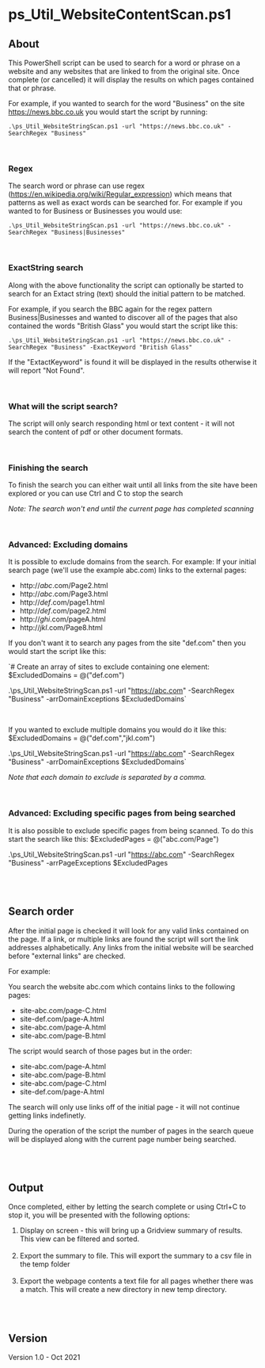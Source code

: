 # ps_Util_WebsiteContentScan.ps1

## About
This PowerShell script can be used to search for a word or phrase on a website and any websites that are linked to from the original site. Once complete (or cancelled) it will display the results on which pages contained that or phrase.

For example, if you wanted to search for the word "Business" on the site https://news.bbc.co.uk you would start the script by running:

`.\ps_Util_WebsiteStringScan.ps1 -url "https://news.bbc.co.uk" -SearchRegex "Business"`

&nbsp;<br>

### Regex

The search word or phrase can use regex (https://en.wikipedia.org/wiki/Regular_expression) which means that patterns as well as exact words can be searched for.  For example if you wanted to for Business or Businesses you would use:

`.\ps_Util_WebsiteStringScan.ps1 -url "https://news.bbc.co.uk" -SearchRegex "Business|Businesses"`

&nbsp;<br>

### ExactString search
Along with the above functionality the script can optionally be started to search for an Extact string (text) should the initial pattern to be matched.

For example, if you search the BBC again for the regex pattern Business|Businesses and wanted to discover all of the pages that also contained the words "British Glass" you would start the script like this:

`.\ps_Util_WebsiteStringScan.ps1 -url "https://news.bbc.co.uk" -SearchRegex "Business" -ExactKeyword "British Glass"`

If the "ExtactKeyword" is found it will be displayed in the results otherwise it will report "Not Found".

&nbsp;<br>

### What will the script search?
The script will only search responding html or text content - it will not search the content of pdf or other document formats.

&nbsp;<br>

### Finishing the search
To finish the search you can either wait until all links from the site have been explored or you can use Ctrl and C to stop the search

*Note: The search won't end until the current page has completed scanning*

&nbsp;<br>

### Advanced: Excluding domains
It is possible to exclude domains from the search. For example: If your initial search page (we'll use the example abc.com) links to the external pages:

* http://*abc*.com/Page2.html
* http://*abc*.com/Page3.html
* http://*def*.com/page1.html
* http://*def*.com/page2.html
* http://*ghi*.com/pageA.html
* http://*jkl*.com/Page8.html

If you don't want it to search any pages from the site "def.com" then you would start the script like this:

`# Create an array of sites to exclude containing one element:
$ExcludedDomains = @("def.com")

.\ps_Util_WebsiteStringScan.ps1 -url "https://abc.com" -SearchRegex "Business" -arrDomainExceptions $ExcludedDomains`

&nbsp;<br>

If you wanted to exclude multiple domains you would do it like this:
$ExcludedDomains = @("def.com","jkl.com")

.\ps_Util_WebsiteStringScan.ps1 -url "https://abc.com" -SearchRegex "Business" -arrDomainExceptions $ExcludedDomains`

*Note that each domain to exclude is separated by a comma.*

&nbsp;<br>

### Advanced: Excluding specific pages from being searched
It is also possible to exclude specific pages from being scanned. To do this start the search like this:
$ExcludedPages = @("abc.com/Page")

.\ps_Util_WebsiteStringScan.ps1 -url "https://abc.com" -SearchRegex "Business" -arrPageExceptions $ExcludedPages


&nbsp;<br><br>

## Search order
After the initial page is checked it will look for any valid links contained on the page. If a link, or multiple links are found the script will sort the link addresses alphabetically. Any links from the initial website will be searched before "external links" are checked.

For example:

You search the website abc.com which contains links to the following pages:
* site-abc.com/page-C.html
* site-def.com/page-A.html
* site-abc.com/page-A.html
* site-abc.com/page-B.html

The script would search of those pages but in the order:
* site-abc.com/page-A.html
* site-abc.com/page-B.html
* site-abc.com/page-C.html
* site-def.com/page-A.html
 
The search will only use links off of the initial page - it will not continue getting links indefinetly.

During the operation of the script the number of pages in the search queue will be displayed along with the current page number being searched.

&nbsp;<br><br>

## Output
Once completed, either by letting the search complete or using Ctrl+C to stop it, you will be presented with the following options:

1) Display on screen - this will bring up a Gridview summary of results. This view can be filtered and sorted.<br><br>
2) Export the summary to file. This will export the summary to a csv file in the temp folder<br><br>
3) Export the webpage contents a text file for all pages whether there was a match. This will create a new directory in new temp directory.

&nbsp;<br><br>

## Version 
Version 1.0 - Oct 2021